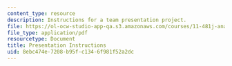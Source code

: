 ```yaml
---
content_type: resource
description: Instructions for a team presentation project.
file: https://ol-ocw-studio-app-qa.s3.amazonaws.com/courses/11-481j-analyzing-and-accounting-for-regional-economic-growth-spring-2009/8ebc474e7208b95fc1346f981f52a2dc_MIT11_481Js09_sw_info.pdf
file_type: application/pdf
resourcetype: Document
title: Presentation Instructions
uid: 8ebc474e-7208-b95f-c134-6f981f52a2dc
---
```

